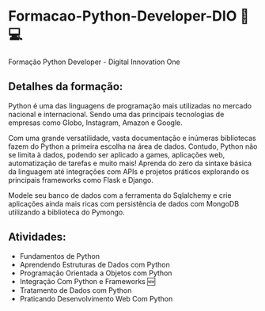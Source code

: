 # Formacao-Python-Developer-DIO 🐍💻
Formação Python Developer - Digital Innovation One 

## Detalhes da formação:

Python é uma das linguagens de programação mais utilizadas no mercado nacional e internacional. Sendo uma das principais tecnologias de empresas como Globo, Instagram, Amazon e Google.

Com uma grande versatilidade, vasta documentação e inúmeras bibliotecas fazem do Python a primeira escolha na área de dados. Contudo, Python não se limita à dados, podendo ser aplicado a games, aplicações web, automatização de tarefas e muito mais! Aprenda do zero da sintaxe básica da linguagem até integrações com APIs e projetos práticos explorando os principais frameworks como Flask e Django.

Modele seu banco de dados com a ferramenta do Sqlalchemy e crie aplicações ainda mais ricas com persistência de dados com MongoDB utilizando a biblioteca do Pymongo.

## Atividades:

- Fundamentos de Python
- Aprendendo Estruturas de Dados com Python
- Programação Orientada a Objetos com Python
- Integração Com Python e Frameworks 🆕
- Tratamento de Dados com Python
- Praticando Desenvolvimento Web Com Python
